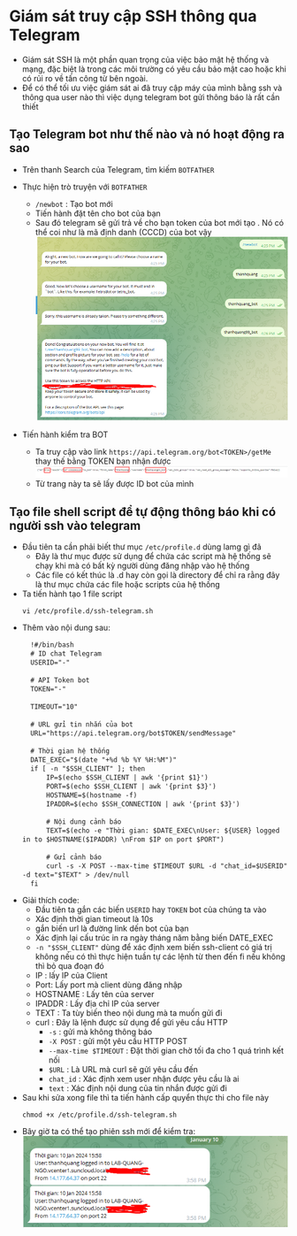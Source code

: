 # Giám sát truy cập SSH thông qua Telegram
- Giám sát SSH là một phần quan trọng của việc bảo mật hệ thống và mạng, đặc biệt là trong các môi trường có yêu cầu bảo mật cao hoặc khi có rủi ro về tấn công từ bên ngoài.
- Để có thể tối ưu việc giám sát ai đã truy cập máy của mình bằng ssh và thông qua user nào thì việc dụng telegram bot gửi thông báo là rất cần thiết
## Tạo Telegram bot như thế nào và nó hoạt động ra sao
- Trên thanh Search của Telegram, tìm kiếm `BOTFATHER`
- Thực hiện trò truyện với `BOTFATHER`
  - `/newbot` : Tạo bot mới
  - Tiến hành đặt tên cho bot của bạn 
  - Sau đó telegram sẽ gửi trả về cho bạn token của bot mới tạo . Nó có thể coi như là mã định danh (CCCD) của bot vậy
  ![Alt](/thuctap/anh/Screenshot_708.png)

- Tiến hành kiểm tra BOT 
  - Ta truy cập vào link `https://api.telegram.org/bot<TOKEN>/getMe` thay thế bằng TOKEN bạn nhận được
  ![Alt](/thuctap/anh/Screenshot_709.png)
  - Từ trang này ta sẽ lấy được ID bot của mình
## Tạo file shell script để tự động thông báo khi có người ssh vào telegram
- Đầu tiên ta cần phải biết thư mục `/etc/profile.d` dùng lamg gì đã
  - Đây là thư mục được sử dụng để chứa các script mà hệ thống sẽ chạy khi mà có bất kỳ người dùng đăng nhập vào hệ thống
  - Các file có kết thúc là .d hay còn gọi là directory để chỉ ra rằng đây là thư mục chứa các file hoặc scripts của hệ thống
- Ta tiến hành tạo 1 file script
  ```
  vi /etc/profile.d/ssh-telegram.sh
  ```
- Thêm vào nội dung sau:
  ```
    !#/bin/bash
    # ID chat Telegram
    USERID="-"

    # API Token bot
    TOKEN="-"

    TIMEOUT="10"

    # URL gửi tin nhắn của bot
    URL="https://api.telegram.org/bot$TOKEN/sendMessage"

    # Thời gian hệ thống
    DATE_EXEC="$(date "+%d %b %Y %H:%M")"
    if [ -n "$SSH_CLIENT" ]; then
        IP=$(echo $SSH_CLIENT | awk '{print $1}')
        PORT=$(echo $SSH_CLIENT | awk '{print $3}')
        HOSTNAME=$(hostname -f)
        IPADDR=$(echo $SSH_CONNECTION | awk '{print $3}')

        # Nội dung cảnh báo
        TEXT=$(echo -e "Thời gian: $DATE_EXEC\nUser: ${USER} logged in to $HOSTNAME($IPADDR) \nFrom $IP on port $PORT")

        # Gửi cảnh báo
        curl -s -X POST --max-time $TIMEOUT $URL -d "chat_id=$USERID" -d text="$TEXT" > /dev/null
    fi
  ```
- Giải thích code:
  - Đầu tiên ta gắn các biến `USERID` hay `TOKEN` bot của chúng ta vào
  - Xác định thời gian timeout là 10s
  - gắn biến url là đường link dến bot của bạn 
  - Xác định lại cấu trúc in ra ngày tháng năm bằng biến DATE_EXEC
  - `-n "$SSH_CLIENT"` dùng để xác định xem biến ssh-client có giá trị không nếu có thì thực hiện tuần tự các lệnh từ then đến fi nếu không thì bỏ qua đoạn đó
  - IP : lấy IP của Client
  - Port: Lấy port mà client dùng đăng nhập
  - HOSTNAME : Lấy tên của server
  - IPADDR : Lấy địa chỉ IP của server
  - TEXT : Ta tùy biến theo nội dung mà ta muốn gửi đi
  - curl : Đây là lệnh được sử dụng để gửi yêu cầu HTTP
    - `-s` : gửi mà không thông báo
    - `-X POST` :  gửi một yêu cầu HTTP POST
    - `--max-time $TIMEOUT` : Đặt thời gian chờ tối đa cho 1 quá trình kết nối
    - `$URL` : Là URL mà curl sẽ gửi yêu cầu đến
    - `chat_id` : Xác định xem user nhận được yêu cầu là ai
    - `text` : Xác định nội dung của tin nhắn được gửi đi
- Sau khi sửa xong file thì ta tiến hành cấp quyển thực thi cho file này
  ```
  chmod +x /etc/profile.d/ssh-telegram.sh
  ```
- Bây giờ ta có thể tạo phiên ssh mới để kiểm tra:
  ![Alt](/thuctap/anh/Screenshot_710.png)